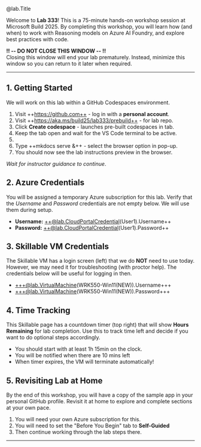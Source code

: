 <!-- Instructions pulled in from an editable gist --
!INSTRUCTIONS[](https://gist.githubusercontent.com/nitya/7a5ed39584947eae7e5bfbc27124d6b0/raw/74370124ce495b54b15a6586575e25694966525f/Build25-Lab333.md)
-->

<!-- 
DO NOT DELETE OR EDIT THIS FILE UNLESS YOU ARE AN INSTRUCTOR FOR BUILD2025 LAB333
This file is dynamically retrieved and used by the Skillable VM as the Instruction Guide
-->

@lab.Title

Welcome to **Lab 333**! This is a 75-minute hands-on workshop session at Microsoft Build 2025. By completing this workshop, you will learn how (and when) to work with Reasoning models on Azure AI Foundry, and explore best practices with code.

**‼️ -- DO NOT CLOSE THIS WINDOW -- ‼️** <br/> Closing this window will end your lab prematurely. Instead, minimize this window so you can return to it later when required.

---

## 1. Getting Started

We will work on this lab within a GitHub Codespaces environment. 

1. Visit ++https://github.com++ - log in with a **personal account**.
1. Visit ++https://aka.ms/build25/lab333/prebuild++ - for lab repo.
1. Click **Create codespace** - launches pre-built codespaces in tab.
1. Keep the tab open and wait for the VS Code terminal to be active.
1. 
1. Type ++mkdocs serve &++ - select the browser option in pop-up.
1. You should now see the lab instructions preview in the browser.

_Wait for instructor guidance to continue_.


## 2. Azure Credentials

You will be assigned a temporary Azure subscription for this lab. Verify that the _Username_ and _Password_ credentials are not empty below. We will use them during setup.

- **Username:** ++@lab.CloudPortalCredential(User1).Username++
- **Password:** ++@lab.CloudPortalCredential(User1).Password++

## 3. Skillable VM Credentials

The Skillable VM has a login screen (left) that we do **NOT** need to use today. However, we may need it for troubleshooting (with proctor help). The credentials below will be useful for logging in then.

- +++@lab.VirtualMachine(WRK550-Win11(NEW)).Username+++
- +++@lab.VirtualMachine(WRK550-Win11(NEW)).Password+++


## 4. Time Tracking

This Skillable page has a countdown timer (top right) that will show **Hours Remaining** for lab completion. Use this to track time left and decide if you want to do optional steps accordingly. 

- You should start with at least 1h 15min on the clock.
- You will be notified when there are 10 mins left
- When timer expires, the VM will terminate automatically!

## 5. Revisiting Lab at Home

By the end of this workshop, you will have a copy of the sample app in your personal GitHub profile. Revisit it at home to explore and complete sections at your own pace. 

1. You will need your own Azure subscription for this.
1. You will need to set the "Before You Begin" tab to **Self-Guided** 
1. Then continue working through the lab steps there.

---
